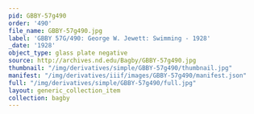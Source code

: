 ```yaml
---
pid: GBBY-57g490
order: '490'
file_name: GBBY-57g490.jpg
label: 'GBBY 57G/490: George W. Jewett: Swimming - 1928'
_date: '1928'
object_type: glass plate negative
source: http://archives.nd.edu/Bagby/GBBY-57g490.jpg
thumbnail: "/img/derivatives/simple/GBBY-57g490/thumbnail.jpg"
manifest: "/img/derivatives/iiif/images/GBBY-57g490/manifest.json"
full: "/img/derivatives/simple/GBBY-57g490/full.jpg"
layout: generic_collection_item
collection: bagby
---
```

